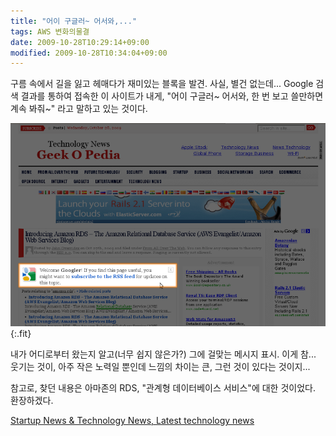 ```yaml
---
title: "어이 구글러~ 어서와,..."
tags: AWS 변화의물결
date: 2009-10-28T10:29:14+09:00
modified: 2009-10-28T10:34:04+09:00
---
```

구름 속에서 길을 잃고 헤매다가 재미있는 블록을 발견. 사실, 별건 없는데...
Google 검색 결과를 통하여 접속한 이 사이트가 내게, "어이 구글러~ 어서와,
한 번 보고 쓸만하면 계속 봐줘~" 라고 말하고 있는 것이다.

![](/attachments/2009-10-28-welcome-googler.png){:.fit}

내가 어디로부터 왔는지 알고(너무 쉽지 않은가?) 그에 걸맞는 메시지 표시.
이게 참... 웃기는 것이, 아주 작은 노력일 뿐인데 느낌의 차이는 큰, 그런
것이 있다는 것이지...

참고로, 찾던 내용은 아마존의 RDS, "관계형 데이터베이스 서비스"에 대한
것이었다. 환장하겠다.

  
[Startup News & Technology News, Latest technology news](http://www.geekopedia.us/)  

